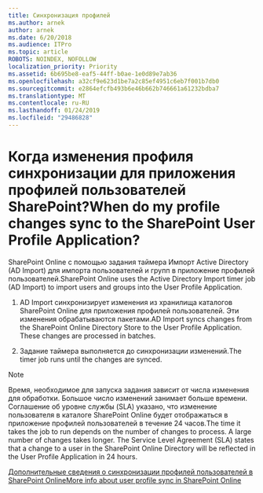```yaml
---
title: Синхронизация профилей
ms.author: arnek
author: arnek
ms.date: 6/20/2018
ms.audience: ITPro
ms.topic: article
ROBOTS: NOINDEX, NOFOLLOW
localization_priority: Priority
ms.assetid: 6b695be8-eaf5-44ff-b0ae-1e0d89e7ab36
ms.openlocfilehash: a32cf9e623d1be7a2c85ef4951c6eb7f001b7db0
ms.sourcegitcommit: e2864efcfb493b6e46b662b746661a61232bdba7
ms.translationtype: MT
ms.contentlocale: ru-RU
ms.lasthandoff: 01/24/2019
ms.locfileid: "29486828"
---
```

# <a name="when-do-my-profile-changes-sync-to-the-sharepoint-user-profile-application"></a><span data-ttu-id="33d08-102">Когда изменения профиля синхронизации для приложения профилей пользователей SharePoint?</span><span class="sxs-lookup"><span data-stu-id="33d08-102">When do my profile changes sync to the SharePoint User Profile Application?</span></span>

<span data-ttu-id="33d08-103">SharePoint Online с помощью задания таймера Импорт Active Directory (AD Import) для импорта пользователей и групп в приложение профилей пользователей.</span><span class="sxs-lookup"><span data-stu-id="33d08-103">SharePoint Online uses the Active Directory Import timer job (AD Import) to import users and groups into the User Profile Application.</span></span> 
  
1. <span data-ttu-id="33d08-p101">AD Import синхронизирует изменения из хранилища каталогов SharePoint Online для приложения профилей пользователей. Эти изменения обрабатываются пакетами.</span><span class="sxs-lookup"><span data-stu-id="33d08-p101">AD Import syncs changes from the SharePoint Online Directory Store to the User Profile Application. These changes are processed in batches.</span></span>
    
2. <span data-ttu-id="33d08-106">Задание таймера выполняется до синхронизации изменений.</span><span class="sxs-lookup"><span data-stu-id="33d08-106">The timer job runs until the changes are synced.</span></span>
    
> [!NOTE]
> <span data-ttu-id="33d08-p102">Время, необходимое для запуска задания зависит от числа изменения для обработки. Большое число изменений занимает больше времени. Соглашение об уровне службы (SLA) указано, что изменение пользователя в каталоге SharePoint Online будет отображаться в приложение профилей пользователей в течение 24 часов.</span><span class="sxs-lookup"><span data-stu-id="33d08-p102">The time it takes the job to run depends on the number of changes to process. A large number of changes takes longer. The Service Level Agreement (SLA) states that a change to a user in the SharePoint Online Directory will be reflected in the User Profile Application in 24 hours.</span></span> 
  
[<span data-ttu-id="33d08-110">Дополнительные сведения о синхронизации профилей пользователей в SharePoint Online</span><span class="sxs-lookup"><span data-stu-id="33d08-110">More info about user profile sync in SharePoint Online</span></span>](https://go.microsoft.com/fwlink/?linkid=875671)
  

